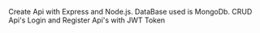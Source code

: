 Create Api with Express and Node.js.
DataBase used is MongoDb.
CRUD Api's
Login and Register Api's with JWT Token
